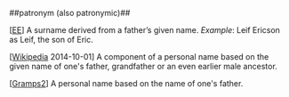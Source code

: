 ##patronym (also patronymic)##

\[[EE](SOURCES.md#EE)\]  A surname derived from a father’s given name. *Example*: Leif Ericson as Leif, the son of Eric.

\[[Wikipedia](https://en.wikipedia.org/wiki/Patronymic) 2014-10-01\] A component of a personal name based on the given name of one's father, grandfather or an even earlier male ancestor.

\[[Gramps2](SOURCES.md#Gramps2)\] A personal name based on the name of one's father.
